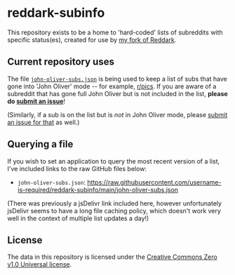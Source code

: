 # reddark-subinfo

This repository exists to be a home to 'hard-coded' lists of subreddits with specific status(es), created for use by [my fork of Reddark](https://github.com/username-is-required/Reddark).

## Current repository uses
The file [`john-oliver-subs.json`](john-oliver-subs.json) is being used to keep a list of subs that have gone into 'John Oliver' mode -- for example, [r/pics](https://web.archive.org/web/20230618032422/https://old.reddit.com/r/pics/comments/14bai7s/henceforth_rpics_will_feature_only_images_of_john/). If you are aware of a subreddit that has gone full John Oliver but is not included in the list, **please do [submit an issue](https://github.com/username-is-required/reddark-subinfo/issues/new?title=new%20john%20oliver%20sub:%20r/[subname])**!

(Similarly, if a sub is on the list but is *not* in John Oliver mode, please [submit an issue for that](https://github.com/username-is-required/reddark-subinfo/issues/new?title=remove%20sub%20from%20john%20oliver%20list:%20r/%5Bsubname%5D) as well.)

## Querying a file 

If you wish to set an application to query the most recent version of a list, I've included links to the raw GitHub files below:

 - `john-oliver-subs.json`: https://raw.githubusercontent.com/username-is-required/reddark-subinfo/main/john-oliver-subs.json

(There was previously a jsDelivr link included here, however unfortunately jsDelivr seems to have a long file caching policy, which doesn't work very well in the context of multiple list updates a day!)

## License
The data in this repository is licensed under the [Creative Commons Zero v1.0 Universal license](LICENSE).

